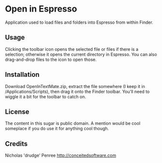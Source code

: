 Open in Espresso
================

Application used to load files and folders into Espresso from within Finder.

Usage
-----

Clicking the toolbar icon opens the selected file or files if there is a selection; otherwise it opens the current directory in Espresso. You can also drag-and-drop files to the icon to open those.

Installation
------------

Download OpenInTextMate.zip, extract the file somewhere (I keep it in /Applications/Scripts), then drag it onto the Finder toolbar. You'll need to wiggle it a bit for the toolbar to catch on.

License
-------

The content in this sugar is public domain. A mention would be cool someplace if you do use it for anything cool though.

Credits
-------

Nicholas 'drudge' Penree <http://conceitedsoftware.com>